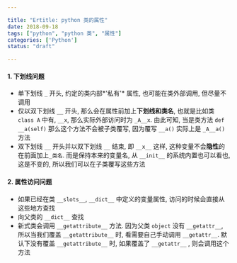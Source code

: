 ```yaml
---

title: "Ertitle: python 类的属性"
date: 2018-09-18
tags: ["python", "python 类", "属性"]
categories: ['Python']
status: "draft"

---
```



#### 1. 下划线问题

* 单下划线 `_` 开头, 约定的类内部*'私有'* 属性, 也可能在类外部调用, 但尽量不调用
* 仅以双下划线 `__` 开头, 那么会在属性前加上**下划线和类名**, 也就是比如类 `class A` 中有, `__x`, 那么实际外部访问时为 `_A__x`. 由此可知, 当是类方法 `def __a(self)` 那么这个方法不会被子类覆写, 因为覆写 `__a()` 实际上是 `_A__a()` 方法
* 双下划线 `__` 开头并以双下划线 `__` 结束, 即 `__x__` 这样, 这种变量不会**隐性**的在前面加上`_类名`. 而是保持本来的变量名, 从 `__init__` 的系统内置也可以看也, 这是不变的, 所以我们可以在子类覆写这些方法

#### 2. 属性访问问题

* 如果已经在类 `__slots__`, `__dict__` 中定义的变量属性, 访问的时候会直接从这些地方查找
* 向父类的 `__dict__` 查找
* 新式类会调用 `__getattribute__` 方法. 因为父类 `object` 没有 `__getattr__`, 所以当我们覆盖 `__getattribute__` 时, 看需要自己手动调用 `__getattr__`. 默认下没有覆盖 `__getattribute__` 时, 如果覆盖了 `__getattr__` , 则会调用这个方法





